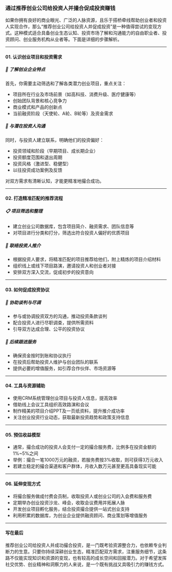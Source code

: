 ### 通过推荐创业公司给投资人并撮合促成投资赚钱

如果你拥有良好的商业眼光、广泛的人脉资源，且乐于搭桥牵线帮助创业者和投资人实现合作，那么“推荐创业公司给投资人并促成投资”是一种值得尝试的变现方式。这种模式适合具备创业生态认知、投资市场了解和沟通能力的自由职业者、投资顾问、创业服务机构从业者等。下面是详细的步骤解析。

***

#### 01. 认识创业项目和投资需求

##### 🎯 了解创业企业特点

首先，你需要主动筛选和了解各类潜力创业项目，重点关注：

* 项目所在行业及市场前景（如高科技、消费升级、医疗健康等）
* 创始团队背景和核心竞争力
* 商业模式和产品的创新点
* 当前融资阶段（天使轮、A轮、B轮等）及资金需求

##### 💼 与潜在投资人沟通

同时，与投资人建立联系，明确他们的投资偏好：

* 投资领域和阶段（早期项目、成长期企业）
* 投资额度范围和退出周期
* 投资风格（激进型、稳健型）
* 以往投资成功案例及反馈

对双方需求有清晰认知，才能更精准地撮合成功。

***

#### 02. 打造精准匹配的推荐流程

##### 📋 项目筛选和整理

* 建立创业公司数据库，包含项目简介、融资需求、团队信息等
* 对项目进行分类和打分，筛选出符合投资人偏好的优质项目

##### 🔗 联络投资人推介

* 根据投资人要求，将精准匹配的项目推荐给他们，附上精炼的项目介绍材料
* 组织线上或线下项目路演，邀请投资人和创业者对接
* 安排双方深入交流，促成初步的投资意向

***

#### 03. 如何促成投资协议

##### 📝 协助谈判与尽调

* 参与或协调投资双方的沟通，推动投资条款谈判
* 配合投资人进行尽职调查，提供所需资料
* 引导双方达成合理、公平的投资协议

##### 🔄 后续跟进服务

* 确保资金按时到账和协议执行
* 在投资后帮助投资人维护与创业团队的联系
* 提供必要的增值服务，如引荐合作伙伴、市场资源等

***

#### 04. 工具与资源辅助

* 使用CRM系统管理创业项目与投资人信息，提高效率
* 借助线上会议工具组织高效路演和会议
* 制作精美的项目介绍PPT及一页纸资料，提升推介成功率
* 关注创业投资行业动态，获取最新投资趋势和政策支持信息

***

#### 05. 预估收益模型

* 通常，撮合成功的投资人会支付一定的撮合服务费，比例多在投资金额的1%~5%之间
* 举例：撮合一笔1000万元的融资，若服务费按3%收取，则可获得3万元收入
* 若建立稳定的撮合渠道和客户群体，月收入数万元甚至更高具备现实可能

***

#### 06. 延伸变现方式

* 将撮合服务做成付费会员制，收取投资人或创业公司的入会费和服务费
* 定期举办创业投资沙龙、峰会，收取会议费用并拓展人脉
* 开发创业项目孵化服务，结合投资撮合提供一站式创业支持
* 利用积累的数据库，为创业企业提供融资顾问、商业策划等增值服务

***

#### 写在最后

推荐创业公司给投资人并成功撮合投资，是一门既考验资源整合力，也依赖专业判断力的生意。只要你持续深耕创业生态，精准匹配双方需求，注重服务细节，这条路不仅能实现知识和资源的变现，也有较高的成长空间和回报潜力。对于希望发挥社交优势、创业精神和洞察力的人来说，是一个既有挑战又具吸引力的赚钱方式。